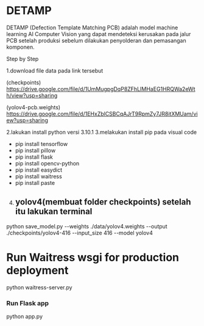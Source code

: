 # DETAMP
DETAMP (Defection Template Matching PCB) adalah model machine learning AI Computer Vision yang dapat mendeteksi kerusakan pada jalur PCB setelah produksi sebelum dilakukan penyolderan dan pemasangan komponen.

Step by Step

1.download file data pada link tersebut 

(checkpoints) https://drive.google.com/file/d/1UmMugpgDqP8ZFhLIMHaEG1HRQWa2eWth/view?usp=sharing 

(yolov4-pcb.weights)  https://drive.google.com/file/d/1EHxZblCSBCqAJrT9RpmZy7JR8itXMUam/view?usp=sharing 

2.lakukan install python versi 3.10.1
3.melakukan install pip pada visual code
- pip install tensorflow
- pip install pillow
- pip install flask
- pip install opencv-python
- pip install easydict
- pip install waitress
- pip install paste
4. ## yolov4(membuat folder checkpoints) setelah itu lakukan terminal 
python save_model.py --weights ./data/yolov4.weights --output ./checkpoints/yolov4-416 --input_size 416 --model yolov4 

# Run Waitress wsgi for production deployment

python waitress-server.py

### Run Flask app

python app.py

